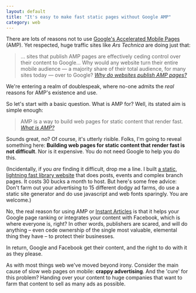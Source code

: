 ```yaml
---
layout: default
title: "It's easy to make fast static pages without Google AMP"
category: web
---
```


There are lots of reasons not to use [Google's Accelerated Mobile Pages](https://www.ampproject.org/) (AMP). Yet respected, huge traffic sites like <cite>Ars Technica</cite> are doing just that:

> &hellip; sites that publish AMP pages are effectively ceding control over their content to Google&hellip; Why would any website turn their entire mobile audience — a majority share of their total audience, for many sites today — over to Google? <cite><a href="http://daringfireball.net/linked/2016/10/21/google-amp">Why do websites publish AMP pages?</a></cite>

We're entering a realm of doublespeak, where no-one admits the _real_ reasons for AMP's existence and use.

So let's start with a basic question. What is AMP for? Well, its stated aim is simple enough:

> AMP is a way to build web pages for static content that render fast. <cite><a href="https://www.ampproject.org/learn/about-amp/">What is AMP?</a></cite>

Sounds great, no? Of course, it's utterly risible. Folks, I'm going to reveal something here: **Building web pages for static content that render fast is not difficult**. Nor is it expensive. You do not need Google to help you do this.

(Incidentally, if you _are_ finding it difficult, drop me a line. I built [a static, lightning fast library website](https://www.suffolklibraries.co.uk) that does posts, events and complex branch pages. It costs 30 bucks a month to host. But here's some free advice: Don't farm out your advertising to 15 different dodgy ad farms, do use a static site generator and do use javascript and web fonts sparingly. You are welcome.)

No, the real reason for using AMP or [Instant Articles](https://instantarticles.fb.com/) is that it helps your Google page ranking or integrates your content with Facebook, which is where everyone is, right? In other words, publishers are scared, and will do anything &#8211; even cede ownership of the single most valuable, elemental thing they have &#8211; to protect their businesses.

In return, Google and Facebook get their content, and the right to do with it as they please.

As with most things web we've moved beyond irony. Consider the main cause of slow web pages on mobile: **crappy advertising**. And the 'cure' for this problem? Handing over your content to huge companies that want to farm that content to sell as many ads as possible.
